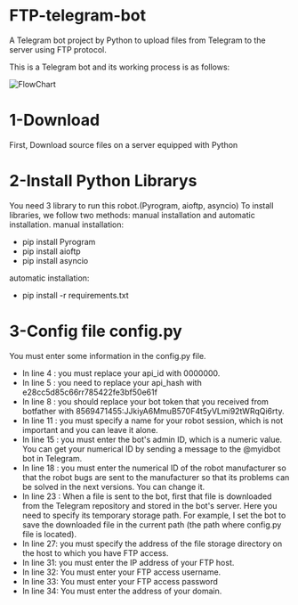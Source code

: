 # FTP-telegram-bot
A Telegram bot project by Python to upload files from Telegram to the server using FTP protocol.

This is a Telegram bot and its working process is as follows:

![FlowChart](https://user-images.githubusercontent.com/112679395/212622979-a5846d0a-5df1-4dc5-ba30-9f0854527aa5.png)

# 1-Download
First, Download source files on a server equipped with Python

# 2-Install Python Librarys
You need 3 library to run this robot.(Pyrogram, aioftp, asyncio)
To install libraries, we follow two methods: manual installation and automatic installation.
manual installation:
* pip install Pyrogram
* pip install aioftp
* pip install asyncio

automatic installation:
* pip install -r requirements.txt

# 3-Config file config.py
You must enter some information in the config.py file.
* In line 4 : you must replace your api_id with 0000000.
* In line 5 : you need to replace your api_hash with e28cc5d85c66rr785422fe3bf50e61f
* In line 8 : you should replace your bot token that you received from botfather with 8569471455:JJkiyA6MmuB570F4t5yVLmi92tWRqQi6rty.
* In line 11 : you must specify a name for your robot session, which is not important and you can leave it alone.
* In line 15 : you must enter the bot's admin ID, which is a numeric value. You can get your numerical ID by sending a message to the @myidbot bot in Telegram.
* In line 18 : you must enter the numerical ID of the robot manufacturer so that the robot bugs are sent to the manufacturer so that its problems can be solved in the next versions. You can change it.
* In line 23 : When a file is sent to the bot, first that file is downloaded from the Telegram repository and stored in the bot's server. Here you need to specify its temporary storage path. For example, I set the bot to save the downloaded file in the current path (the path where config.py file is located).
* In line 27: you must specify the address of the file storage directory on the host to which you have FTP access.
* In line 31: you must enter the IP address of your FTP host.
* In line 32: You must enter your FTP access username.
* In line 33: You must enter your FTP access password
* In line 34: You must enter the address of your domain.
